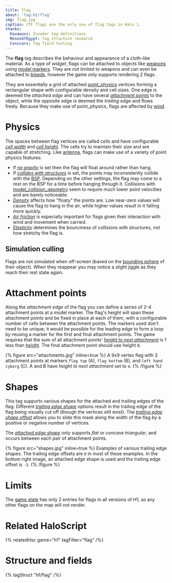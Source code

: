```yaml
---
title: flag
about: 'tag:h1/flag'
img: flag.jpg
caption: CTF flags are the only use of flag tags in Halo 1.
thanks:
  Kavawuvi: Invader tag definitions
  MosesOfEgypt: Tag structure research
  Conscars: Tag field testing
---
```

The **flag** tag describes the behaviour and appearance of a cloth-like material. As a type of _widget_, flags can be attached to objects like [weapons](~weapon) using [model markers](~gbxmodel#markers). They are not limited to weapons and can even be attached to [bipeds](~biped), however the game only supports rendering 2 flags.

They are essentially a grid of attached [point_physics](~) vertices forming a rectangular shape with configurable density and cell sizes. One edge is deemed the _attached edge_ and can have several [_attachment points_](#attachment-points) to the object, while the opposite edge is deemed the _trailing edge_ and flows freely. Because they make use of point_physics, flags are affected by [wind](~).

# Physics
The spaces between flag vertices are called _cells_ and have configurable [_cell width_](#tag-field-cell-width) and [_cell height_](#tag-field-cell-height). The cells try to maintain their size and are capable of stretching. Like [antenna](~antenna#physics), flags can make use of a variety of point physics features:

* If [_no gravity_](~point_physics#tag-field-flags-no-gravity) is set then the flag will float around rather than hang.
* If [_collides with structures_](~point_physics#tag-field-flags-collides-with-structures) is set, the points may inconsistently collide with the [BSP](~scenario_structure_bsp). Depending on the other settings, the flag may come to a rest on the BSP for a time before hanging through it. Collisions with [model_collision_geometry](~) seem to require much lower point velocities and are barely noticeable.
* [_Density_](~point_physics#tag-field-density) affects how "floaty" the points are. Low near-zero values will cause the flag to hang in the air, while higher values result in it falling more quickly.
* [_Air friction_](~point_physics#tag-field-air-friction) is especially important for flags given their interaction with wind and movement when carried.
* [_Elasticity_](~point_physics#tag-field-elasticity) determines the bounciness of collisions with structures, not how stretchy the flag is.

## Simulation culling
Flags are not simulated when off-screen (based on the [bounding sphere](~object#tag-field-bounding-radius) of their object). When they reappear you may notice a slight jiggle as they reach their rest state again.

# Attachment points
Along the _attachment edge_ of the flag you can define a series of 2-4 attachment points at a model marker. The flag's height will span these attachment points and be fixed in place at each of them, with a configurable number of cells between the attachment points. The markers used don't need to be unique; it would be possible for the leading edge to form a loop by reusing a marker for the first and final attachment points. The game requires that the sum of all attachment points' [_height to next attachment_](#tag-field-attachment-points-height-to-next-attachment) is 1 less than [_height_](#tag-field-height). The final attachment point should use height `0`.

{% figure src="attachments.jpg" inline=true %}
A 9x9 vertex flag with 3 attachment points at markers `flag top` (A), `flag bottom` (B), and `left hand cyborg` (C). A and B have _height to next attachment_ set to `4`.
{% /figure %}

# Shapes
This tag supports various shapes for the attached and trailing edges of the flag. Different [_trailing edge shape_](#tag-field-trailing-edge-shape) options result in the trailing edge of the flag being visually cut off (though the vertices still exist). The [_trailing edge shape offset_](#tag-field-trailing-edge-shape-offset) allows you to slide this mask along the width of the flag by a positive or negative number of vertices.

The [_attached edge shape_](#tag-field-attached-edge-shape) only supports _flat_ or _concave triangular_, and occurs between each pair of attachment points.

{% figure src="shapes.jpg" inline=true %}
Examples of various trailing edge shapes. The trailing edge offsets are `0` in most of these examples. In the bottom right image, an attached edge shape is used and the trailing edge offset is `-3`.
{% /figure %}

# Limits
The [game state](~game-state#datum-arrays) has only 2 entries for flags in all versions of H1, so any other flags on the map will not render.

# Related HaloScript

{% relatedHsc game="h1" tagFilter="flag" /%}

# Structure and fields

{% tagStruct "h1/flag" /%}
